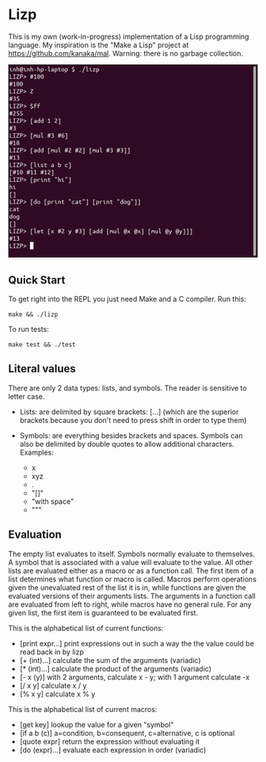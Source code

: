 # Lizp

This is my own (work-in-progress) implementation of a Lisp programming language.
My inspiration is the "Make a Lisp" project at https://github.com/kanaka/mal.
Warning: there is no garbage collection.

![Terminal window screenshot](./screenshot.png)

## Quick Start

To get right into the REPL you just need Make and a C compiler. Run this:

```shell
make && ./lizp
```

To run tests:

```shell
make test && ./test
```

## Literal values

There are only 2 data types: lists, and symbols. The reader is sensitive to
letter case.

* Lists: are delimited by square brackets: \[...] (which are the superior
  brackets because you don't need to press shift in order to type them)
 
* Symbols: are everything besides brackets and spaces. Symbols can also be
  delimited by double quotes to allow additional characters.
  Examples:
  * x
  * xyz
  * .
  * "[]"
  * "with space"
  * "\""

## Evaluation

The empty list evaluates to itself. Symbols normally evaluate to themselves.  A
symbol that is associated with a value will evaluate to the value.  All other
lists are evaluated either as a macro or as a function call. The first item of a
list determines what function or macro is called. Macros perform operations
given the unevaluated rest of the list it is in, while functions are given the
evaluated versions of their arguments lists. The arguments in a function call
are evaluated from left to right, while macros have no general rule. For any given
list, the first item is guaranteed to be evaluated first.

This is the alphabetical list of current functions:
* \[print expr...] print expressions out in such a way the the value could be read back in by lizp
* \[+ (int)...] calculate the sum of the arguments (variadic)
* \[* (int)...] calculate the product of the arguments (variadic)
* \[- x (y)] with 2 arguments, calculate x - y; with 1 argument calculate -x
* \[/ x y] calculate x / y
* \[% x y] calculate x % y

This is the alphabetical list of current macros:
* \[get key] lookup the value for a given "symbol"
* \[if a b (c)] a=condition, b=consequent, c=alternative, c is optional
* \[quote expr] return the expression without evaluating it
* \[do (expr)...] evaluate each expression in order (variadic)

